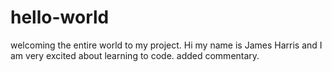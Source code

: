 # hello-world
welcoming the entire world to my project.
Hi my name is James Harris and I am very excited about learning to code.
added commentary.
